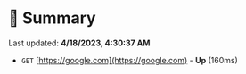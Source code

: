 # 📖 Summary
Last updated: **4/18/2023, 4:30:37 AM**

- `GET` [https://google.com](https://google.com) - **Up** (160ms)
